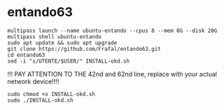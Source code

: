 # entando63

```
multipass launch --name ubuntu-entando --cpus 8 --mem 8G --disk 20G
multipass shell ubuntu-entando
sudo apt update && sudo apt upgrade
git clone https://github.com/Frafal/entando63.git
cd entando63
sed -i "s/UTENTE/$USER/" INSTALL-okd.sh
```
!!! PAY ATTENTION TO THE 42nd and 62nd line, replace with your actual network device!!!!
```
sudo chmod +x INSTALL-okd.sh
sudo ./INSTALL-okd.sh
```


